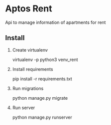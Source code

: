 # Aptos Rent

Api to manage information of apartments for rent

## Install

1. Create virtualenv

    virtualenv -p python3 venv_rent

2. Install requirements

    pip install -r requirements.txt

3. Run migrations

    python manage.py migrate

4. Run server

    python manage.py runserver

